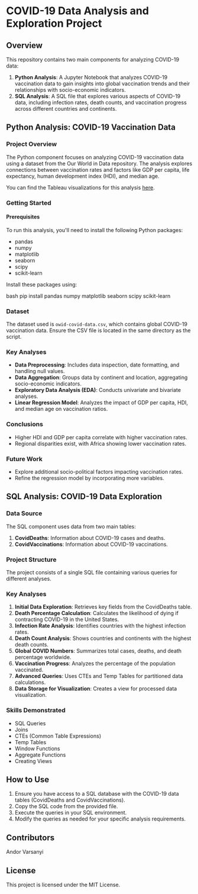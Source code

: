 # COVID-19 Data Analysis and Exploration Project

## Overview

This repository contains two main components for analyzing COVID-19 data:

1. **Python Analysis**: A Jupyter Notebook that analyzes COVID-19 vaccination data to gain insights into global vaccination trends and their relationships with socio-economic indicators.
2. **SQL Analysis**: A SQL file that explores various aspects of COVID-19 data, including infection rates, death counts, and vaccination progress across different countries and continents.

## Python Analysis: COVID-19 Vaccination Data

### Project Overview

The Python component focuses on analyzing COVID-19 vaccination data using a dataset from the Our World in Data repository. The analysis explores connections between vaccination rates and factors like GDP per capita, life expectancy, human development index (HDI), and median age.

You can find the Tableau visualizations for this analysis [here](https://public.tableau.com/app/profile/andor.varsanyi5689/viz/COVID-19_17283452139880/Dashboard).

### Getting Started

#### Prerequisites

To run this analysis, you'll need to install the following Python packages:

- pandas
- numpy
- matplotlib
- seaborn
- scipy
- scikit-learn

Install these packages using:

bash
pip install pandas numpy matplotlib seaborn scipy scikit-learn


### Dataset

The dataset used is `owid-covid-data.csv`, which contains global COVID-19 vaccination data. Ensure the CSV file is located in the same directory as the script.

### Key Analyses

- **Data Preprocessing**: Includes data inspection, date formatting, and handling null values.
- **Data Aggregation**: Groups data by continent and location, aggregating socio-economic indicators.
- **Exploratory Data Analysis (EDA)**: Conducts univariate and bivariate analyses.
- **Linear Regression Model**: Analyzes the impact of GDP per capita, HDI, and median age on vaccination ratios.

### Conclusions

- Higher HDI and GDP per capita correlate with higher vaccination rates.
- Regional disparities exist, with Africa showing lower vaccination rates.

### Future Work

- Explore additional socio-political factors impacting vaccination rates.
- Refine the regression model by incorporating more variables.

## SQL Analysis: COVID-19 Data Exploration

### Data Source

The SQL component uses data from two main tables:
1. **CovidDeaths**: Information about COVID-19 cases and deaths.
2. **CovidVaccinations**: Information about COVID-19 vaccinations.

### Project Structure

The project consists of a single SQL file containing various queries for different analyses.

### Key Analyses

1. **Initial Data Exploration**: Retrieves key fields from the CovidDeaths table.
2. **Death Percentage Calculation**: Calculates the likelihood of dying if contracting COVID-19 in the United States.
3. **Infection Rate Analysis**: Identifies countries with the highest infection rates.
4. **Death Count Analysis**: Shows countries and continents with the highest death counts.
5. **Global COVID Numbers**: Summarizes total cases, deaths, and death percentage worldwide.
6. **Vaccination Progress**: Analyzes the percentage of the population vaccinated.
7. **Advanced Queries**: Uses CTEs and Temp Tables for partitioned data calculations.
8. **Data Storage for Visualization**: Creates a view for processed data visualization.

### Skills Demonstrated

- SQL Queries
- Joins
- CTEs (Common Table Expressions)
- Temp Tables
- Window Functions
- Aggregate Functions
- Creating Views

## How to Use

1. Ensure you have access to a SQL database with the COVID-19 data tables (CovidDeaths and CovidVaccinations).
2. Copy the SQL code from the provided file.
3. Execute the queries in your SQL environment.
4. Modify the queries as needed for your specific analysis requirements.

## Contributors

Andor Varsanyi

## License

This project is licensed under the MIT License.
